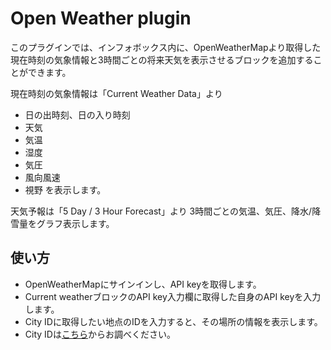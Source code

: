 # Open Weather plugin
このプラグインでは、インフォボックス内に、OpenWeatherMapより取得した現在時刻の気象情報と3時間ごとの将来天気を表示させるブロックを追加することができます。

現在時刻の気象情報は「Current Weather Data」より
- 日の出時刻、日の入り時刻
- 天気
- 気温
- 湿度
- 気圧
- 風向風速
- 視野
を表示します。

天気予報は「5 Day / 3 Hour Forecast」より
3時間ごとの気温、気圧、降水/降雪量をグラフ表示します。


## 使い方
- OpenWeatherMapにサインインし、API keyを取得します。
- Current weatherブロックのAPI key入力欄に取得した自身のAPI keyを入力します。
- City IDに取得したい地点のIDを入力すると、その場所の情報を表示します。
- City IDは[こちら](http://bulk.openweathermap.org/sample/)からお調べください。